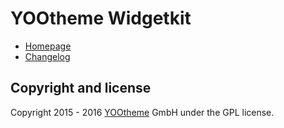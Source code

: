 # YOOtheme Widgetkit

* [Homepage](http://yootheme.com)
* [Changelog](CHANGELOG.md)

## Copyright and license

Copyright 2015 - 2016 [YOOtheme](http://yootheme.com) GmbH under the GPL license.
